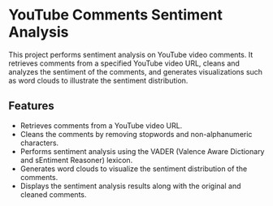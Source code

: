 # YouTube Comments Sentiment Analysis

This project performs sentiment analysis on YouTube video comments. It retrieves comments from a specified YouTube video URL, cleans and analyzes the sentiment of the comments, and generates visualizations such as word clouds to illustrate the sentiment distribution.

## Features

- Retrieves comments from a YouTube video URL.
- Cleans the comments by removing stopwords and non-alphanumeric characters.
- Performs sentiment analysis using the VADER (Valence Aware Dictionary and sEntiment Reasoner) lexicon.
- Generates word clouds to visualize the sentiment distribution of the comments.
- Displays the sentiment analysis results along with the original and cleaned comments.
